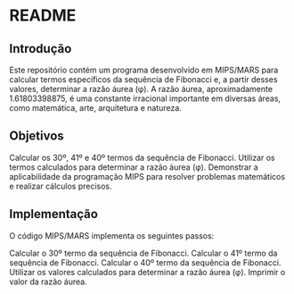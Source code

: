 # README

## Introdução
Este repositório contém um programa desenvolvido em MIPS/MARS para calcular termos específicos da sequência de Fibonacci e, a partir desses valores, determinar a razão áurea (φ). A razão áurea, aproximadamente 1.61803398875, é uma constante irracional importante em diversas áreas, como matemática, arte, arquitetura e natureza.

## Objetivos
Calcular os 30º, 41º e 40º termos da sequência de Fibonacci.
Utilizar os termos calculados para determinar a razão áurea (φ).
Demonstrar a aplicabilidade da programação MIPS para resolver problemas matemáticos e realizar cálculos precisos.
## Implementação
O código MIPS/MARS implementa os seguintes passos:

Calcular o 30º termo da sequência de Fibonacci.
Calcular o 41º termo da sequência de Fibonacci.
Calcular o 40º termo da sequência de Fibonacci.
Utilizar os valores calculados para determinar a razão áurea (φ).
Imprimir o valor da razão áurea.
